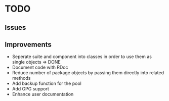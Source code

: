 ﻿# TODO

## Issues

## Improvements

* Seperate suite and component into classes in order to use them as single objects => DONE
* Document code with RDoc
* Reduce number of package objects by passing them directly into related methods
* Add backup function for the pool
* Add GPG support
* Enhance user documentation

